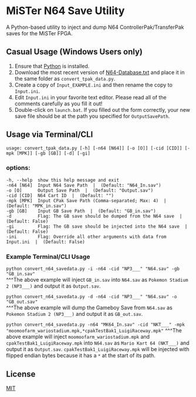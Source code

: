 # MiSTer N64 Save Utility
 A Python-based utility to inject and dump N64 ControllerPak/TransferPak saves for the MiSTer FPGA.

## Casual Usage (Windows Users only)
1) Ensure that [Python](https://www.python.org/downloads/) is installed.
2) Download the most recent version of [N64-Database.txt](https://raw.githubusercontent.com/MiSTer-devel/N64_ROM_Database/main/N64-database.txt) and place it in the same folder as ``convert_tpak_data.py``.
3) Create a copy of ``Input_EXAMPLE.ini`` and then rename the copy to ``Input.ini``.
4) Edit ``Input.ini`` in your favorite text editor. Please read all of the comments carefully as you fill it out!
5) Double-click on ``launch.bat``. If you filled out the form correctly, your new save file should be at the path you specified for ``OutputSavePath``.

## Usage via Terminal/CLI
```usage: convert_tpak_data.py [-h] [-n64 [N64]] [-o [O]] [-cid [CID]] [-mpk [MPK]] [-gb [GB]] [-d] [-gi]```

### options:<br>
    -h, --help  show this help message and exit
    -n64 [N64]  Input N64 Save Path  |  (Default: "N64_In.sav")
    -o [O]      Output Save Path  |  (Default: "Output.sav")
    -cid [CID]  N64 Cart ID  |  (Default: "")
    -mpk [MPK]  Input CPak Save Path (Comma-separated; Max: 4)  |  (Default: "MPK_in.sav")
    -gb [GB]    Input GB Save Path  |  (Default: "GB_in.sav")
    -d          Flag: The GB save should be dumped from the N64 save  |  (Default: False)
    -gi         Flag: The GB save should be injected into the N64 save  |  (Default: False)
    -ini        Flag: Override all other arguments with data from Input.ini  |  (Default: False)

### Example Terminal/CLI Usage
``python convert_n64_savedata.py -i -n64 -cid "NP3___" "N64.sav" -gb "GB_in.sav"``<br>
^^^The above example will inject ``GB_in.sav`` into ``N64.sav`` as ``Pokemon Stadium 2 (NP3___)`` and output it as ``Output.sav``.

``python convert_n64_savedata.py -d -n64 -cid "NP3___" "N64.sav" -o "GB_out.sav"``<br>
^^^The above example will dump the Gameboy Save from ``N64.sav`` as ``Pokemon Stadium 2 (NP3___)`` and output it as ``GB_out.sav``.

``python convert_n64_savedata.py -n64 "MK64_In.sav" -cid "NKT___" -mpk "moomoofarm_wariostadium.mpk,*cpakTestBak1_LuigiRaceway.mpk"``
^^^The above example will inject ``moomoofarm_wariostadium.mpk`` and ``cpakTestBak1_LuigiRaceway.mpk`` into ``N64.sav`` as ``Mario Kart 64 (NKT___)`` and output it as ``Output.sav``. ``cpakTestBak1_LuigiRaceway.mpk`` will be injected with flipped endian bytes because it has a ``*`` at the start of its path.

## License
[MIT](https://choosealicense.com/licenses/mit/)